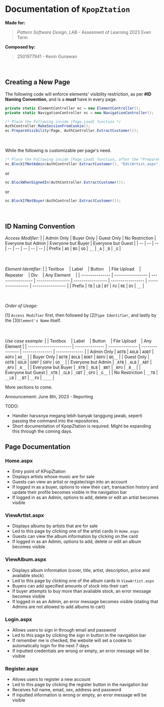 ﻿ㅤ
ㅤ
# Documentation of `KpopZtation`

__Made for:__
> _Pattern Software Design_,
> LAB -  Assesment of Learning
> 2023 Even Term

__Composed by:__
> 2501977941 - Kevin Gunawan

ㅤ

## Creating a New Page

The following code will enforce elements' visibility restriction, as per __#ID Naming Convention__, and is a __*must*__ have in every page.
```csharp
private static ElementController ec = new ElementController();
private static NavigationController nc = new NavigationController();

/* Place the Following inside [Page_Load] function */
AuthController.MakeSessionFromCookie();
ec.PrepareVisibility(Page, AuthController.ExtractCustomer());
```

ㅤ

While the following is customizable per page's need.
```csharp
/* Place the Following inside [Page_Load] function, after the "PrepareVisibility" fucntion is called */
nc.BlockIfNotAdmin(AuthController.ExtractCustomer(), "EditArtist.aspx");
```
or
```csharp
nc.BlockWhenSignedIn(AuthController.ExtractCustomer());
```
or
```csharp
nc.BlockIfNotBuyer(AuthController.ExtractCustomer());
```

ㅤ

## ID Naming Convention

_Access Modifier:_
|	 |	Admin Only	|	Buyer Only		|	Guest Only		|	No Restriction	|	Everyone but Admin		|	Everyone but Buyer |	Everyone but Guest |
|	--	|	--	|	--	|	--	|	--	|	--	|	--	|	--	|
|	Prefix				|	`AO`					| 	`BO`					|	`GO`					|	`__`						|	`_A`									|	`_B`									|	`_G`									|

ㅤ

_Element Identifier:_
|  							|	Textboxㅤ			|	Labelㅤ				|	Buttonㅤ			|	File Uploadㅤ		|	Repeaterㅤ	|	Divㅤ	|	Any Elementㅤ	|
|	---------------	|	-----------------	|	-----------------	|	-----------------	|	-----------------	|	-----------------	|	-----------------	|	-----------------	|
|	Prefix				|	`TB`					| 	`LB`					|	`BT`					|	`FU`					|	`RE`						|	`DV`						|	`__`						|

ㅤ

_Order of Usage:_

[1] `Access Modifier` first, then followed by [2]`Type Identifier`, and lastly by the [3]`Element's Name` itself.

ㅤ

*Use case example:*
|  										|	Textboxㅤ		|	Labelㅤ			|	Buttonㅤ		|	File Uploadㅤ	|	Any Element	|
|	----------------------	|	---------------	|	---------------	|	---------------	|	---------------	|	--------------	|
|	Admin Only				|	`AOTB`			| 	`AOLB`			|	`AOBT`			|	`AOFU`			|	`AO__`			|
|	Buyer Only					|	`BOTB`			| 	`BOLB`			|	`BOBT`			|	`BOFU`			|	`BO__`			|
|	Guest Only					|	`GOTB`			| 	`GOLB`			|	`GOBT`			|	`GOFU`			|	`GO__`			|
|	Everyone but Admin	|	`_ATB`			|  `_ALB`				|	`_ABT`			|	`_AFU`			|	`_A__`				|
|	Everyone but Buyer	|	`_BTB`			|  `_BLB`				|	`_BBT`			|	`_BFU`			|	`_B__`				|
|	Everyone but Guest	|	`_GTB`			|  `_GLB`				|	`_GBT`			|	`_GFU`			|	`_G__`				|
|	No Restriction			|	`__TB`			|  `__LB`				|	`__BT`				|	`__FU`			|	`____`				|

More sections to come.

Announcement:
June 8th, 2023 - Reporting 

TODO:
- Handler harusnya megang lebih banyak tanggung jawab, seperti passing the command into the repositories.
- Short documentation of KpopZtation is required. Might be expanding this through the coming days.

## Page Documentation
### Home.aspx
- Entry point of KPopZtation
- Displays artists whose music are for sale
- Guests can view an artist or register/sign into an account
- If logged in as a buyer, options to view their cart, transaction history and update their profile becomes visible in the navigation bar
- If logged in as an Admin, options to add, delete or edit an artist becomes visible
### ViewArtist.aspx
- Displays albums by artists that are for sale
- Led to this page by clicking one of the artist cards in `Home.aspx`
- Guests can view the album information by clicking on the card
- If logged in as an Admin, options to add, delete or edit an album becomes visible
### ViewAlbum.aspx
- Displays album information (cover, title, artist, description, price and available stock)
- Led to this page by clicking one of the album cards in `ViewArtist.aspx`
- Buyers can add specified amounts of stock into their cart
- If buyer attempts to buy more than available stock, an error message becomes visible
- If logged in as an Admin, an error message becomes visible (stating that Admins are not allowed to add albums to cart)
### Login.aspx
- Allows users to sign in through email and password
- Led to this page by clicking the sign in button in the navigation bar
- If remember me is checked, the website will set a cookie to automatically login for the next 7 days
- If inputted credentials are wrong or empty, an error message will be visible
### Register.aspx
- Allows users to register a new account
- Led to this page by clicking the register button in the navigation bar
- Receives full name, email, sex, address and password
- If inputted information is wrong or empty, an error message will be visible
### 
